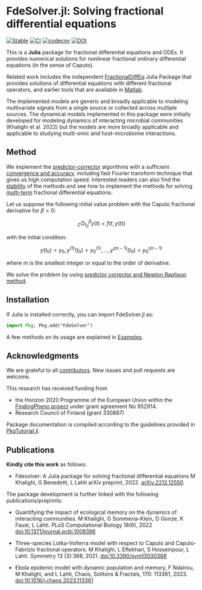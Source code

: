 # FdeSolver.jl: Solving fractional differential equations

[![Stable](https://img.shields.io/badge/docs-stable-blue.svg)](https://juliaturkudatascience.github.io/FdeSolver.jl/stable/readme/)
[![CI](https://github.com/JuliaTurkuDataScience/FdeSolver.jl/actions/workflows/CI.yml/badge.svg?branch=main)](https://github.com/JuliaTurkuDataScience/FdeSolver.jl/actions/workflows/CI.yml)
[![codecov](https://codecov.io/gh/JuliaTurkuDataScience/FdeSolver.jl/branch/main/graph/badge.svg?token=SJ5F6RQ31P)](https://codecov.io/gh/JuliaTurkuDataScience/FdeSolver.jl)
[![DOI](https://zenodo.org/badge/DOI/10.5281/zenodo.7462094.svg)](https://doi.org/10.5281/zenodo.7462094)

This is a **Julia** package for fractional differential equations and ODEs. It provides numerical solutions for nonlinear fractional ordinary differential equations (in the sense of Caputo).

Related work includes the independent [FractionalDiffEq](https://github.com/SciFracX/FractionalDiffEq.jl) Julia Package that provides solutions of differential equations with different fractional operators, and earlier tools that are available in [Matlab](https://www.dm.uniba.it/members/garrappa/software).

The implemented models are generic and broadly applicable to modeling
multivariate signals from a single source or collected across multiple
sources. The dynamical models implemented in this package were
initially developed for modeling dynamics of interacting microbial
communities (Khalighi et al. 2022) but the models are more broadly
applicable and applicable to studying multi-omic and host-microbiome
interactions.



## Method

We implement the [predictor-corrector](https://doi.org/10.1023/A:1016592219341) algorithms with a sufficient [convergence and accuracy](https://doi.org/10.1023/B:NUMA.0000027736.85078.be), including fast Fourier transform technique that gives us high computation speed. Interested readers can also find the [stability](https://doi.org/10.1080/00207160802624331) of the methods and see how to implement the methods for solving [multi-term](https://doi.org/10.1007/s00607-003-0033-3) fractional differential equations.

Let us suppose the following initial value problem with the Caputo fractional derivative for  $\beta>0$:

```math
{}_{C}\!D_{t_0}^{\beta}y(t)=f(t,y(t))
```

with the initial condition:
```math
y(t_0)=y_0,y^{(1)}(t_0)=y^{(1)}_0,...,y^{(m-1)}(t_0)=y^{(m-1)}_0
```
where m is the smallest integer or equal to the order of derivative.

We solve the problem by using [predictor corrector and Newton Raphson method](https://www.mdpi.com/2227-7390/6/2/16#).


## Installation
If Julia is installed correctly, you can import FdeSolver.jl as:

```julia
import Pkg; Pkg.add("FdeSolver")
```

A few methods on its usage are explained in [Examples](https://juliaturkudatascience.github.io/FdeSolver.jl/stable/examples/).


## Acknowledgments

We are grateful to all [contributors](https://github.com/JuliaTurkuDataScience/FdeSolver.jl/graphs/contributors). New issues and pull requests are welcome.

This research has received funding from
 * the Horizon 2020 Programme of the European Union within the [FindingPheno project](https://www.findingpheno.eu/) under grant agreement No 952914.
 * Research Council of Finland (grant 330887)

 Package documentation is compiled according to the guidelines provided in [PkgTutorial.jl](https://juliaturkudatascience.github.io/PkgTutorial.jl/dev/).

## Publications

**Kindly cite this work** as follows:

- Fdesolver: A Julia package for solving fractional differential equations M Khalighi, G Benedetti, L Lahti arXiv preprint, 2022.  [arXiv:2212.12550](https://arxiv.org/abs/2212.12550)


The package development is further linked with the following publications/preprints:

- Quantifying the impact of ecological memory on the dynamics of interacting communities. M Khalighi, G Sommeria-Klein, D Gonze, K Faust, L Lahti. PLoS Computational Biology 18(6), 2022 [doi:10.1371/journal.pcbi.1009396](https://doi.org/10.1371/journal.pcbi.1009396)

- Three-species Lotka-Volterra model with respect to Caputo and Caputo-Fabrizio fractional operators. M Khalighi, L Eftekhari, S Hosseinpour, L Lahti. Symmetry 13 (3):368, 2021. [doi:10.3390/sym13030368](https://doi.org/10.3390/sym13030368)

- Ebola epidemic model with dynamic population and memory, F Ndaïrou, M Khalighi, and L Lahti, Chaos, Solitons \& Fractals, 170: 113361, 2023. [doi:10.1016/j.chaos.2023.113361](https://doi.org/10.1016/j.chaos.2023.113361)






